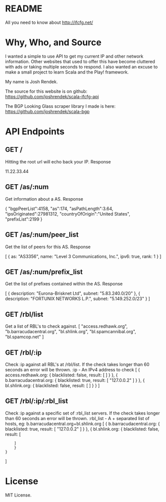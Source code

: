 # README
All you need to know about http://ifcfg.net/

# Why, Who, and Source
I wanted a simple to use API to get my current IP and other network information. Other websites that used to offer this have become cluttered with ads or taking multiple seconds to respond. I also wanted an excuse to make a small project to learn Scala and the Play! framework.

My name is Josh Rendek.

The source for this website is on github: https://github.com/joshrendek/scala-ifcfg-api

The BGP Looking Glass scraper library I made is here: https://github.com/joshrendek/scala-bgp

# API Endpoints

## GET /

Hitting the root url will echo back your IP.
Response

11.22.33.44

## GET /as/:num

Get information about a AS.
Response

{
    "bgpPeerList":4158,
    "as":174,
    "asPathLength":3.64,
    "ipsOriginated":27981312,
    "countryOfOrigin":"United States",
    "prefixList":2199
}

## GET /as/:num/peer_list

Get the list of peers for this AS.
Response

[
    {
        as: "AS3356",
        name: "Level 3 Communications, Inc.",
        ipv6: true,
        rank: 1
    }
]

## GET /as/:num/prefix_list

Get the list of prefixes contained within the AS.
Response

[
    {
        description: "Eurona-Brisknet Ltd",
        subnet: "5.83.240.0/20"
    },
    {
        description: "FORTUNIX NETWORKS L.P.",
        subnet: "5.149.252.0/23"
    }
]

## GET /rbl/list

Get a list of RBL's to check against.
[
    "access.redhawk.org",
    "b.barracudacentral.org",
    "bl.shlink.org",
    "bl.spamcannibal.org",
    "bl.spamcop.net"
]

## GET /rbl/:ip

Check :ip against all RBL's at /rbl/list. If the check takes longer than 60 seconds an error will be thrown.
:ip - An IPv4 address to check
[
    {
        access.redhawk.org: {
            blacklisted: false,
            result: [ ]
        }
    },
    {
        b.barracudacentral.org: {
            blacklisted: true,
            result: [
                "127.0.0.2"
            ]
        }
    },
    {
        bl.shlink.org: {
            blacklisted: false,
            result: [ ]
        }
    }
]

## GET /rbl/:ip/:rbl_list

Check :ip against a specific set of :rbl_list servers. If the check takes longer than 60 seconds an error will be thrown.
:rbl_list - A + separated list of hosts, eg: b.barracudacentral.org+bl.shlink.org
[
    {
        b.barracudacentral.org: {
        blacklisted: true,
        result: [
            "127.0.0.2"
        ]
        }
    },
    {
        bl.shlink.org: {
        blacklisted: false,
        result: [

        ]
        }
    }
]

# License
MIT License. 
